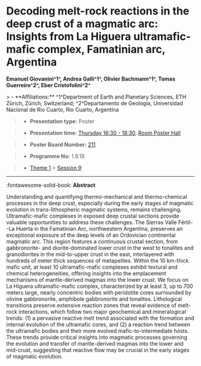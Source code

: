 # Decoding melt-rock reactions in the deep crust of a magmatic arc: Insights from La Higuera ultramafic-mafic complex, Famatinian arc, Argentina

**Emanuel Giovanini^1^, Andrea Galli^1^, Olivier Bachmann^1^, Tomas Guerreiro^2^, Eber Cristofolini^2^**

<!-- more -->> - **Affiliations:** ^1^Department of Earth and Planetary Sciences, ETH Zürich, Zürich, Switzerland; ^2^Departamento de Geología, Universidad Nacional de Rio Cuarto, Rio Cuarto, Argentina

> - **Presentation type:** Poster

> - **Presentation time:** [Thursday 16:30 - 18:30](../sessions_comparison.md#__tabbed_3_6), [Room Poster Hall](../maps_venue.md#__tabbed_1_1)

> - **Poster Board Number:** [211](../map_poster_boards.md#thursday)

> - **Programme No:** 1.9.18

> - [Theme 1](../theme1.md) > [Session 9](../sessions/session-1-9.md)

--- 

:fontawesome-solid-book: **Abstract**

Understanding and quantifying thermo-mechanical and thermo-chemical processes in the deep crust, especially during the early stages of magmatic evolution in trans-lithospheric magmatic systems, remains challenging. Ultramafic-mafic complexes in exposed deep crustal sections provide valuable opportunities to address these challenges. The Sierras Valle Fértil--La Huerta in the Famatinian Arc, northwestern Argentina, preserves an exceptional exposure of the deep levels of an Ordovician continental magmatic arc. This region features a continuous crustal section, from gabbronorite- and diorite-dominated lower crust in the west to tonalites and granodiorites in the mid-to-upper crust in the east, interlayered with hundreds of meter thick sequences of metapelites.
Within the 10 km-thick mafic unit, at least 10 ultramafic-mafic complexes exhibit textural and chemical heterogeneities, offering insights into the emplacement mechanisms of mantle-derived magmas into the lower crust. We focus on La Higuera ultramafic-mafic complex, characterized by at least 3, up to 700 meters large, nearly concentric bodies with peridotite cores surrounded by olivine gabbronorite, amphibole gabbronorite and tonalites. Lithological transitions preserve extensive reaction zones that reveal evidence of melt-rock interactions, which follow two major geochemical and mineralogical trends: (1) a pervasive reactive melt trend associated with the formation and internal evolution of the ultramafic cores, and (2) a reaction trend between the ultramafic bodies and their more evolved mafic-to-intermediate hosts. These trends provide critical insights into magmatic processes governing the evolution and transfer of mantle-derived magmas into the lower and mid-crust, suggesting that reactive flow may be crucial in the early stages of magmatic evolution.

